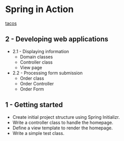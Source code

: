 # Spring in Action

[tacos](tacos)

## 2 - Developing web applications
* 2.1 - Displaying information 
    * Domain classes
    * Controller class
    * View page
* 2.2 - Processing form submission
    * Order class
    * Order Controller
    * Order Form

## 1 - Getting started
* Create initial project structure using Spring Initializr.
* Write a controller class to handle the homepage.
* Define a view template to render the homepage.
* Write a simple test class.

